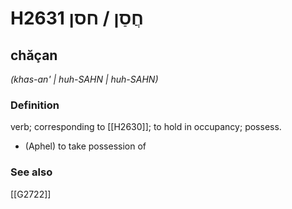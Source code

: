 # H2631 חֲסַן / חסן

## chăçan

_(khas-an' | huh-SAHN | huh-SAHN)_

### Definition

verb; corresponding to [[H2630]]; to hold in occupancy; possess.

- (Aphel) to take possession of
### See also

[[G2722]]

